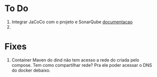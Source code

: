 # To Do

1. Integrar JaCoCo com o projeto e SonarQube
   [documentacao](https://thepracticaldeveloper.com/2016/02/06/test-coverage-analysis-for-your-spring-boot-app/)
2.

# Fixes

1. Container Maven do dind não tem acesso a rede do criada pelo compose. Tem como
   compartilhar rede? Pra ele poder acessar o DNS do docker debaixo.
